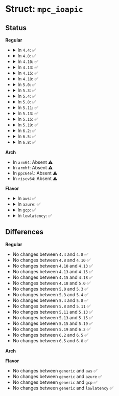 # Struct: <code>mpc_ioapic</code>

## Status
<b>Regular</b>
<ul>
<li>
<details>
<summary>In <code>4.4</code>: ✅</summary>

```c
struct mpc_ioapic {
    unsigned char type;
    unsigned char apicid;
    unsigned char apicver;
    unsigned char flags;
    unsigned int apicaddr;
};
```
</details>
</li>
<li>
<details>
<summary>In <code>4.8</code>: ✅</summary>

```c
struct mpc_ioapic {
    unsigned char type;
    unsigned char apicid;
    unsigned char apicver;
    unsigned char flags;
    unsigned int apicaddr;
};
```
</details>
</li>
<li>
<details>
<summary>In <code>4.10</code>: ✅</summary>

```c
struct mpc_ioapic {
    unsigned char type;
    unsigned char apicid;
    unsigned char apicver;
    unsigned char flags;
    unsigned int apicaddr;
};
```
</details>
</li>
<li>
<details>
<summary>In <code>4.13</code>: ✅</summary>

```c
struct mpc_ioapic {
    unsigned char type;
    unsigned char apicid;
    unsigned char apicver;
    unsigned char flags;
    unsigned int apicaddr;
};
```
</details>
</li>
<li>
<details>
<summary>In <code>4.15</code>: ✅</summary>

```c
struct mpc_ioapic {
    unsigned char type;
    unsigned char apicid;
    unsigned char apicver;
    unsigned char flags;
    unsigned int apicaddr;
};
```
</details>
</li>
<li>
<details>
<summary>In <code>4.18</code>: ✅</summary>

```c
struct mpc_ioapic {
    unsigned char type;
    unsigned char apicid;
    unsigned char apicver;
    unsigned char flags;
    unsigned int apicaddr;
};
```
</details>
</li>
<li>
<details>
<summary>In <code>5.0</code>: ✅</summary>

```c
struct mpc_ioapic {
    unsigned char type;
    unsigned char apicid;
    unsigned char apicver;
    unsigned char flags;
    unsigned int apicaddr;
};
```
</details>
</li>
<li>
<details>
<summary>In <code>5.3</code>: ✅</summary>

```c
struct mpc_ioapic {
    unsigned char type;
    unsigned char apicid;
    unsigned char apicver;
    unsigned char flags;
    unsigned int apicaddr;
};
```
</details>
</li>
<li>
<details>
<summary>In <code>5.4</code>: ✅</summary>

```c
struct mpc_ioapic {
    unsigned char type;
    unsigned char apicid;
    unsigned char apicver;
    unsigned char flags;
    unsigned int apicaddr;
};
```
</details>
</li>
<li>
<details>
<summary>In <code>5.8</code>: ✅</summary>

```c
struct mpc_ioapic {
    unsigned char type;
    unsigned char apicid;
    unsigned char apicver;
    unsigned char flags;
    unsigned int apicaddr;
};
```
</details>
</li>
<li>
<details>
<summary>In <code>5.11</code>: ✅</summary>

```c
struct mpc_ioapic {
    unsigned char type;
    unsigned char apicid;
    unsigned char apicver;
    unsigned char flags;
    unsigned int apicaddr;
};
```
</details>
</li>
<li>
<details>
<summary>In <code>5.13</code>: ✅</summary>

```c
struct mpc_ioapic {
    unsigned char type;
    unsigned char apicid;
    unsigned char apicver;
    unsigned char flags;
    unsigned int apicaddr;
};
```
</details>
</li>
<li>
<details>
<summary>In <code>5.15</code>: ✅</summary>

```c
struct mpc_ioapic {
    unsigned char type;
    unsigned char apicid;
    unsigned char apicver;
    unsigned char flags;
    unsigned int apicaddr;
};
```
</details>
</li>
<li>
<details>
<summary>In <code>5.19</code>: ✅</summary>

```c
struct mpc_ioapic {
    unsigned char type;
    unsigned char apicid;
    unsigned char apicver;
    unsigned char flags;
    unsigned int apicaddr;
};
```
</details>
</li>
<li>
<details>
<summary>In <code>6.2</code>: ✅</summary>

```c
struct mpc_ioapic {
    unsigned char type;
    unsigned char apicid;
    unsigned char apicver;
    unsigned char flags;
    unsigned int apicaddr;
};
```
</details>
</li>
<li>
<details>
<summary>In <code>6.5</code>: ✅</summary>

```c
struct mpc_ioapic {
    unsigned char type;
    unsigned char apicid;
    unsigned char apicver;
    unsigned char flags;
    unsigned int apicaddr;
};
```
</details>
</li>
<li>
<details>
<summary>In <code>6.8</code>: ✅</summary>

```c
struct mpc_ioapic {
    unsigned char type;
    unsigned char apicid;
    unsigned char apicver;
    unsigned char flags;
    unsigned int apicaddr;
};
```
</details>
</li>
</ul>
<b>Arch</b>
<ul>
<li>
In <code>arm64</code>: Absent ⚠️
</li>
<li>
In <code>armhf</code>: Absent ⚠️
</li>
<li>
In <code>ppc64el</code>: Absent ⚠️
</li>
<li>
In <code>riscv64</code>: Absent ⚠️
</li>
</ul>
<b>Flavor</b>
<ul>
<li>
<details>
<summary>In <code>aws</code>: ✅</summary>

```c
struct mpc_ioapic {
    unsigned char type;
    unsigned char apicid;
    unsigned char apicver;
    unsigned char flags;
    unsigned int apicaddr;
};
```
</details>
</li>
<li>
<details>
<summary>In <code>azure</code>: ✅</summary>

```c
struct mpc_ioapic {
    unsigned char type;
    unsigned char apicid;
    unsigned char apicver;
    unsigned char flags;
    unsigned int apicaddr;
};
```
</details>
</li>
<li>
<details>
<summary>In <code>gcp</code>: ✅</summary>

```c
struct mpc_ioapic {
    unsigned char type;
    unsigned char apicid;
    unsigned char apicver;
    unsigned char flags;
    unsigned int apicaddr;
};
```
</details>
</li>
<li>
<details>
<summary>In <code>lowlatency</code>: ✅</summary>

```c
struct mpc_ioapic {
    unsigned char type;
    unsigned char apicid;
    unsigned char apicver;
    unsigned char flags;
    unsigned int apicaddr;
};
```
</details>
</li>
</ul>

## Differences
<b>Regular</b>
<ul>
<li>
No changes between <code>4.4</code> and <code>4.8</code> ✅
</li>
<li>
No changes between <code>4.8</code> and <code>4.10</code> ✅
</li>
<li>
No changes between <code>4.10</code> and <code>4.13</code> ✅
</li>
<li>
No changes between <code>4.13</code> and <code>4.15</code> ✅
</li>
<li>
No changes between <code>4.15</code> and <code>4.18</code> ✅
</li>
<li>
No changes between <code>4.18</code> and <code>5.0</code> ✅
</li>
<li>
No changes between <code>5.0</code> and <code>5.3</code> ✅
</li>
<li>
No changes between <code>5.3</code> and <code>5.4</code> ✅
</li>
<li>
No changes between <code>5.4</code> and <code>5.8</code> ✅
</li>
<li>
No changes between <code>5.8</code> and <code>5.11</code> ✅
</li>
<li>
No changes between <code>5.11</code> and <code>5.13</code> ✅
</li>
<li>
No changes between <code>5.13</code> and <code>5.15</code> ✅
</li>
<li>
No changes between <code>5.15</code> and <code>5.19</code> ✅
</li>
<li>
No changes between <code>5.19</code> and <code>6.2</code> ✅
</li>
<li>
No changes between <code>6.2</code> and <code>6.5</code> ✅
</li>
<li>
No changes between <code>6.5</code> and <code>6.8</code> ✅
</li>
</ul>
<b>Arch</b>
<ul>
</ul>
<b>Flavor</b>
<ul>
<li>
No changes between <code>generic</code> and <code>aws</code> ✅
</li>
<li>
No changes between <code>generic</code> and <code>azure</code> ✅
</li>
<li>
No changes between <code>generic</code> and <code>gcp</code> ✅
</li>
<li>
No changes between <code>generic</code> and <code>lowlatency</code> ✅
</li>
</ul>
